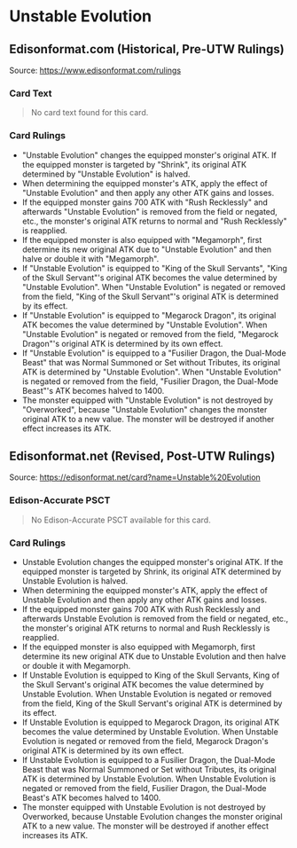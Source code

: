 # Unstable Evolution

## Edisonformat.com (Historical, Pre-UTW Rulings)

Source: https://www.edisonformat.com/rulings

### Card Text

> No card text found for this card.

### Card Rulings

*   "Unstable Evolution" changes the equipped monster's original ATK. If the equipped monster is targeted by "Shrink", its original ATK determined by "Unstable Evolution" is halved.
*   When determining the equipped monster's ATK, apply the effect of "Unstable Evolution" and then apply any other ATK gains and losses.
*   If the equipped monster gains 700 ATK with "Rush Recklessly" and afterwards "Unstable Evolution" is removed from the field or negated, etc., the monster's original ATK returns to normal and "Rush Recklessly" is reapplied.
*   If the equipped monster is also equipped with "Megamorph", first determine its new original ATK due to "Unstable Evolution" and then halve or double it with "Megamorph".
*   If "Unstable Evolution" is equipped to "King of the Skull Servants", "King of the Skull Servant"'s original ATK becomes the value determined by "Unstable Evolution". When "Unstable Evolution" is negated or removed from the field, "King of the Skull Servant"'s original ATK is determined by its effect.
*   If "Unstable Evolution" is equipped to "Megarock Dragon", its original ATK becomes the value determined by "Unstable Evolution". When "Unstable Evolution" is negated or removed from the field, "Megarock Dragon"'s original ATK is determined by its own effect.
*   If "Unstable Evolution" is equipped to a "Fusilier Dragon, the Dual-Mode Beast" that was Normal Summoned or Set without Tributes, its original ATK is determined by "Unstable Evolution". When "Unstable Evolution" is negated or removed from the field, "Fusilier Dragon, the Dual-Mode Beast"'s ATK becomes halved to 1400.
*   The monster equipped with "Unstable Evolution" is not destroyed by "Overworked", because "Unstable Evolution" changes the monster original ATK to a new value. The monster will be destroyed if another effect increases its ATK.

## Edisonformat.net (Revised, Post-UTW Rulings)

Source: https://edisonformat.net/card?name=Unstable%20Evolution

### Edison-Accurate PSCT

> No Edison-Accurate PSCT available for this card.

### Card Rulings

*   Unstable Evolution changes the equipped monster's original ATK. If the equipped monster is targeted by Shrink, its original ATK determined by Unstable Evolution is halved.
*   When determining the equipped monster's ATK, apply the effect of Unstable Evolution and then apply any other ATK gains and losses.
*   If the equipped monster gains 700 ATK with Rush Recklessly and afterwards Unstable Evolution is removed from the field or negated, etc., the monster's original ATK returns to normal and Rush Recklessly is reapplied.
*   If the equipped monster is also equipped with Megamorph, first determine its new original ATK due to Unstable Evolution and then halve or double it with Megamorph.
*   If Unstable Evolution is equipped to King of the Skull Servants, King of the Skull Servant's original ATK becomes the value determined by Unstable Evolution. When Unstable Evolution is negated or removed from the field, King of the Skull Servant's original ATK is determined by its effect.
*   If Unstable Evolution is equipped to Megarock Dragon, its original ATK becomes the value determined by Unstable Evolution. When Unstable Evolution is negated or removed from the field, Megarock Dragon's original ATK is determined by its own effect.
*   If Unstable Evolution is equipped to a Fusilier Dragon, the Dual-Mode Beast that was Normal Summoned or Set without Tributes, its original ATK is determined by Unstable Evolution. When Unstable Evolution is negated or removed from the field, Fusilier Dragon, the Dual-Mode Beast's ATK becomes halved to 1400.
*   The monster equipped with Unstable Evolution is not destroyed by Overworked, because Unstable Evolution changes the monster original ATK to a new value. The monster will be destroyed if another effect increases its ATK.
            